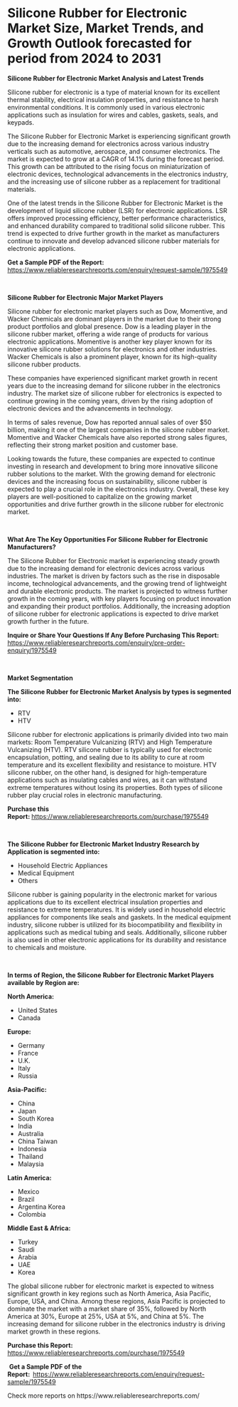 <p><h1>Silicone Rubber for Electronic Market Size, Market Trends, and Growth Outlook forecasted for period from 2024 to 2031</h1></p><p><strong>Silicone Rubber for Electronic Market Analysis and Latest Trends</strong></p>
<p><p>Silicone rubber for electronic is a type of material known for its excellent thermal stability, electrical insulation properties, and resistance to harsh environmental conditions. It is commonly used in various electronic applications such as insulation for wires and cables, gaskets, seals, and keypads.</p><p>The Silicone Rubber for Electronic Market is experiencing significant growth due to the increasing demand for electronics across various industry verticals such as automotive, aerospace, and consumer electronics. The market is expected to grow at a CAGR of 14.1% during the forecast period. This growth can be attributed to the rising focus on miniaturization of electronic devices, technological advancements in the electronics industry, and the increasing use of silicone rubber as a replacement for traditional materials.</p><p>One of the latest trends in the Silicone Rubber for Electronic Market is the development of liquid silicone rubber (LSR) for electronic applications. LSR offers improved processing efficiency, better performance characteristics, and enhanced durability compared to traditional solid silicone rubber. This trend is expected to drive further growth in the market as manufacturers continue to innovate and develop advanced silicone rubber materials for electronic applications.</p></p>
<p><strong>Get a Sample PDF of the Report:&nbsp;</strong> <a href="https://www.reliableresearchreports.com/enquiry/request-sample/1975549">https://www.reliableresearchreports.com/enquiry/request-sample/1975549</a></p>
<p>&nbsp;</p>
<p><strong>Silicone Rubber for Electronic Major Market Players</strong></p>
<p><p>Silicone rubber for electronic market players such as Dow, Momentive, and Wacker Chemicals are dominant players in the market due to their strong product portfolios and global presence. Dow is a leading player in the silicone rubber market, offering a wide range of products for various electronic applications. Momentive is another key player known for its innovative silicone rubber solutions for electronics and other industries. Wacker Chemicals is also a prominent player, known for its high-quality silicone rubber products.</p><p>These companies have experienced significant market growth in recent years due to the increasing demand for silicone rubber in the electronics industry. The market size of silicone rubber for electronics is expected to continue growing in the coming years, driven by the rising adoption of electronic devices and the advancements in technology.</p><p>In terms of sales revenue, Dow has reported annual sales of over $50 billion, making it one of the largest companies in the silicone rubber market. Momentive and Wacker Chemicals have also reported strong sales figures, reflecting their strong market position and customer base.</p><p>Looking towards the future, these companies are expected to continue investing in research and development to bring more innovative silicone rubber solutions to the market. With the growing demand for electronic devices and the increasing focus on sustainability, silicone rubber is expected to play a crucial role in the electronics industry. Overall, these key players are well-positioned to capitalize on the growing market opportunities and drive further growth in the silicone rubber for electronic market.</p></p>
<p>&nbsp;</p>
<p><strong>What Are The Key Opportunities For Silicone Rubber for Electronic Manufacturers?</strong></p>
<p><p>The Silicone Rubber for Electronic market is experiencing steady growth due to the increasing demand for electronic devices across various industries. The market is driven by factors such as the rise in disposable income, technological advancements, and the growing trend of lightweight and durable electronic products. The market is projected to witness further growth in the coming years, with key players focusing on product innovation and expanding their product portfolios. Additionally, the increasing adoption of silicone rubber for electronic applications is expected to drive market growth further in the future.</p></p>
<p><strong>Inquire or Share Your Questions If Any Before Purchasing This Report:</strong> <a href="https://www.reliableresearchreports.com/enquiry/pre-order-enquiry/1975549">https://www.reliableresearchreports.com/enquiry/pre-order-enquiry/1975549</a></p>
<p>&nbsp;</p>
<p><strong>Market Segmentation</strong></p>
<p><strong>The Silicone Rubber for Electronic Market Analysis by types is segmented into:</strong></p>
<p><ul><li>RTV</li><li>HTV</li></ul></p>
<p><p>Silicone rubber for electronic applications is primarily divided into two main markets: Room Temperature Vulcanizing (RTV) and High Temperature Vulcanizing (HTV). RTV silicone rubber is typically used for electronic encapsulation, potting, and sealing due to its ability to cure at room temperature and its excellent flexibility and resistance to moisture. HTV silicone rubber, on the other hand, is designed for high-temperature applications such as insulating cables and wires, as it can withstand extreme temperatures without losing its properties. Both types of silicone rubber play crucial roles in electronic manufacturing.</p></p>
<p><strong>Purchase this Report:&nbsp;</strong><a href="https://www.reliableresearchreports.com/purchase/1975549">https://www.reliableresearchreports.com/purchase/1975549</a></p>
<p>&nbsp;</p>
<p><strong>The Silicone Rubber for Electronic Market Industry Research by Application is segmented into:</strong></p>
<p><ul><li>Household Electric Appliances</li><li>Medical Equipment</li><li>Others</li></ul></p>
<p><p>Silicone rubber is gaining popularity in the electronic market for various applications due to its excellent electrical insulation properties and resistance to extreme temperatures. It is widely used in household electric appliances for components like seals and gaskets. In the medical equipment industry, silicone rubber is utilized for its biocompatibility and flexibility in applications such as medical tubing and seals. Additionally, silicone rubber is also used in other electronic applications for its durability and resistance to chemicals and moisture.</p></p>
<p>&nbsp;</p>
<p><strong>In terms of Region, the Silicone Rubber for Electronic Market Players available by Region are:</strong></p>
<p>
    <p> <strong> North America: </strong>
        <ul>
            <li>United States</li>
            <li>Canada</li>
        </ul>
        </p> 
    <p> <strong> Europe: </strong>
        <ul>
            <li>Germany</li>
            <li>France</li>
            <li>U.K.</li>
            <li>Italy</li>
            <li>Russia</li>
        </ul>
        </p> 
    <p> <strong> Asia-Pacific: </strong>
        <ul>
            <li>China</li>
            <li>Japan</li>
            <li>South Korea</li>
            <li>India</li>
            <li>Australia</li>
            <li>China Taiwan</li>
            <li>Indonesia</li>
            <li>Thailand</li>
            <li>Malaysia</li>
        </ul>
        </p> 
    <p> <strong> Latin America: </strong>
        <ul>
            <li>Mexico</li>
            <li>Brazil</li>
            <li>Argentina Korea</li>
            <li>Colombia</li>
        </ul>
        </p> 
    <p> <strong> Middle East & Africa: </strong>
        <ul>
            <li>Turkey</li>
            <li>Saudi</li>
            <li>Arabia</li>
            <li>UAE</li>
            <li>Korea</li>
        </ul>
    </p>
    </p>
<p><p>The global silicone rubber for electronic market is expected to witness significant growth in key regions such as North America, Asia Pacific, Europe, USA, and China. Among these regions, Asia Pacific is projected to dominate the market with a market share of 35%, followed by North America at 30%, Europe at 25%, USA at 5%, and China at 5%. The increasing demand for silicone rubber in the electronics industry is driving market growth in these regions.</p></p>
<p><strong>Purchase this Report: </strong><a href="https://www.reliableresearchreports.com/purchase/1975549">https://www.reliableresearchreports.com/purchase/1975549</a></p>
<p>&nbsp;<strong>Get a Sample PDF of the Report:&nbsp;&nbsp;</strong><a href="https://www.reliableresearchreports.com/enquiry/request-sample/1975549">https://www.reliableresearchreports.com/enquiry/request-sample/1975549</a></p>
<p><strong></strong></p>
<p>Check more reports on https://www.reliableresearchreports.com/</p>